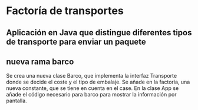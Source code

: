 # Factoría de transportes

## Aplicación en Java que distingue diferentes tipos de transporte para enviar un paquete

## nueva rama barco

Se crea una nueva clase Barco, que implementa la interfaz Transporte donde se decide el coste y el tipo de embalaje.
Se añade en la factoría, una nueva constante, que se tiene en cuenta en el case. 
En la clase App se añade el código necesario para barco para mostrar la información por pantalla.
